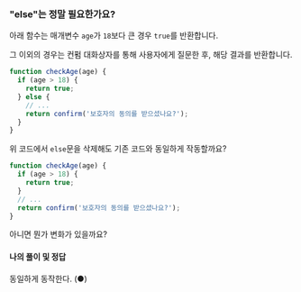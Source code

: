 ### "else"는 정말 필요한가요?
아래 함수는 매개변수 `age`가 `18`보다 큰 경우 `true`를 반환합니다.

그 이외의 경우는 컨펌 대화상자를 통해 사용자에게 질문한 후, 해당 결과를 반환합니다.

```javaScript
function checkAge(age) {
  if (age > 18) {
    return true;
  } else {
    // ...
    return confirm('보호자의 동의를 받으셨나요?');
  }
}
```

위 코드에서 `else`문을 삭제해도 기존 코드와 동일하게 작동할까요?

```javaScript
function checkAge(age) {
  if (age > 18) {
    return true;
  }
  // ...
  return confirm('보호자의 동의를 받으셨나요?');
}
```
아니면 뭔가 변화가 있을까요?

#### 나의 풀이 및 정답

동일하게 동작한다. (●) <br/> 